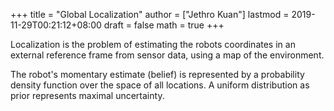 +++
title = "Global Localization"
author = ["Jethro Kuan"]
lastmod = 2019-11-29T00:21:12+08:00
draft = false
math = true
+++

Localization is the problem of estimating the robots coordinates in an
external reference frame from sensor data, using a map of the
environment.

The robot's momentary estimate (belief) is represented by a
probability density function over the space of all locations. A
uniform distribution as prior represents maximal uncertainty.
